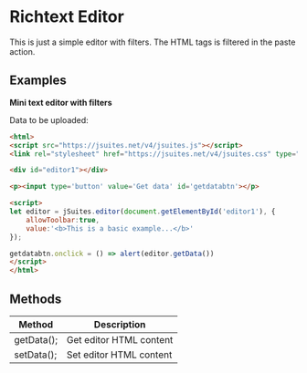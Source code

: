 Richtext Editor
===============

This is just a simple editor with filters. The HTML tags is filtered in the paste action.

Examples
--------

**Mini text editor with filters**

Data to be uploaded:

```html
<html>
<script src="https://jsuites.net/v4/jsuites.js"></script>
<link rel="stylesheet" href="https://jsuites.net/v4/jsuites.css" type="text/css" />

<div id="editor1"></div>

<p><input type='button' value='Get data' id='getdatabtn'></p>

<script>
let editor = jSuites.editor(document.getElementById('editor1'), {
    allowToolbar:true,
    value:'<b>This is a basic example...</b>'
});

getdatabtn.onclick = () => alert(editor.getData())
</script>
</html>
```

Methods
-------

| Method |  Description   |
| --- | --- |
| getData(); | Get editor HTML content |
| setData(); | Set editor HTML content |
